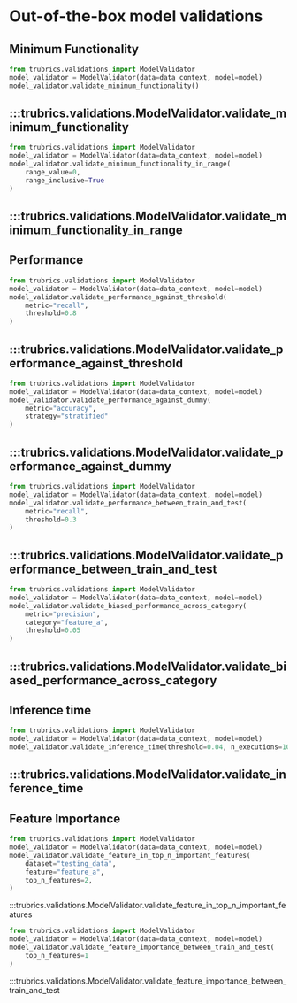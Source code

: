 # Out-of-the-box model validations

## Minimum Functionality
```py
from trubrics.validations import ModelValidator
model_validator = ModelValidator(data=data_context, model=model)
model_validator.validate_minimum_functionality()
```
:::trubrics.validations.ModelValidator.validate_minimum_functionality
----
```py
from trubrics.validations import ModelValidator
model_validator = ModelValidator(data=data_context, model=model)
model_validator.validate_minimum_functionality_in_range(
    range_value=0,
    range_inclusive=True
)
```
:::trubrics.validations.ModelValidator.validate_minimum_functionality_in_range
----

## Performance
```py
from trubrics.validations import ModelValidator
model_validator = ModelValidator(data=data_context, model=model)
model_validator.validate_performance_against_threshold(
    metric="recall",
    threshold=0.8
)
```
:::trubrics.validations.ModelValidator.validate_performance_against_threshold
----
```py
from trubrics.validations import ModelValidator
model_validator = ModelValidator(data=data_context, model=model)
model_validator.validate_performance_against_dummy(
    metric="accuracy",
    strategy="stratified"
)
```
:::trubrics.validations.ModelValidator.validate_performance_against_dummy
----
```py
from trubrics.validations import ModelValidator
model_validator = ModelValidator(data=data_context, model=model)
model_validator.validate_performance_between_train_and_test(
    metric="recall",
    threshold=0.3
)
```
:::trubrics.validations.ModelValidator.validate_performance_between_train_and_test
----
```py
from trubrics.validations import ModelValidator
model_validator = ModelValidator(data=data_context, model=model)
model_validator.validate_biased_performance_across_category(
    metric="precision",
    category="feature_a",
    threshold=0.05
)
```
:::trubrics.validations.ModelValidator.validate_biased_performance_across_category
----

## Inference time
```py
from trubrics.validations import ModelValidator
model_validator = ModelValidator(data=data_context, model=model)
model_validator.validate_inference_time(threshold=0.04, n_executions=100)
```
:::trubrics.validations.ModelValidator.validate_inference_time
----

## Feature Importance
```py
from trubrics.validations import ModelValidator
model_validator = ModelValidator(data=data_context, model=model)
model_validator.validate_feature_in_top_n_important_features(
    dataset="testing_data",
    feature="feature_a",
    top_n_features=2,
)
```
:::trubrics.validations.ModelValidator.validate_feature_in_top_n_important_features

```py
from trubrics.validations import ModelValidator
model_validator = ModelValidator(data=data_context, model=model)
model_validator.validate_feature_importance_between_train_and_test(
    top_n_features=1
)
```
:::trubrics.validations.ModelValidator.validate_feature_importance_between_train_and_test
